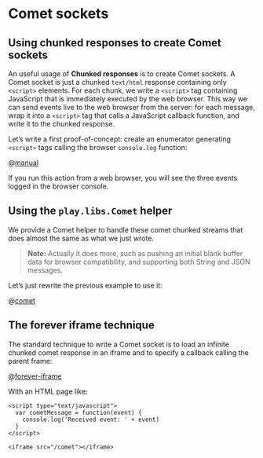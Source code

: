 <!--- Copyright (C) 2009-2016 Typesafe Inc. <http://www.typesafe.com> -->
# Comet sockets

## Using chunked responses to create Comet sockets

An useful usage of **Chunked responses** is to create Comet sockets. A Comet socket is just a chunked `text/html` response containing only `<script>` elements. For each chunk, we write a `<script>` tag containing JavaScript that is immediately executed by the web browser. This way we can send events live to the web browser from the server: for each message, wrap it into a `<script>` tag that calls a JavaScript callback function, and write it to the chunked response.
    
Let’s write a first proof-of-concept: create an enumerator generating `<script>` tags calling the browser `console.log` function:

@[manual](code/javaguide/async/JavaComet.java)

If you run this action from a web browser, you will see the three events logged in the browser console.

## Using the `play.libs.Comet` helper

We provide a Comet helper to handle these comet chunked streams that does almost the same as what we just wrote.

> **Note:** Actually it does more, such as pushing an initial blank buffer data for browser compatibility, and supporting both String and JSON messages.

Let’s just rewrite the previous example to use it:

@[comet](code/javaguide/async/JavaComet.java)

## The forever iframe technique

The standard technique to write a Comet socket is to load an infinite chunked comet response in an iframe and to specify a callback calling the parent frame:

@[forever-iframe](code/javaguide/async/JavaComet.java)

With an HTML page like:

```
<script type="text/javascript">
  var cometMessage = function(event) {
    console.log('Received event: ' + event)
  }
</script>

<iframe src="/comet"></iframe>
```
